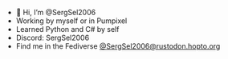- 👋 Hi, I’m @SergSel2006
- Working by myself or in Pumpixel
- Learned Python and C# by self
- Discord: SergSel2006
- Find me in the Fediverse <a rel="me" href="https://rustodon.hopto.org/@SergSel2006">[@SergSel2006@rustodon.hopto.org](https://rustodon.hopto.org/@SergSel2006)</a>
